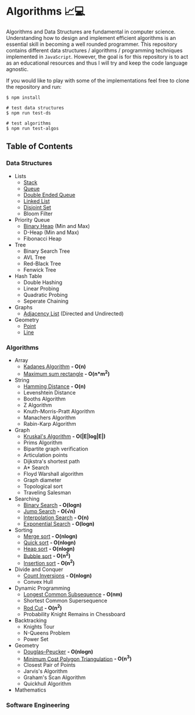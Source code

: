 # Algorithms 📈💻
Algorithms and Data Structures are fundamental in computer science. Understanding how to design and implement efficient algorithms is an essential skill in becoming a well rounded programmer. This repository contains different data structures / algorithms / programming techniques implemented in `JavaScript`. However, the goal is for this repository is to act as an educational resources and thus I will try and keep the code language agnostic.

If you would like to play with some of the implementations feel free to clone the repository and run: 
```
$ npm install
``` 
```
# test data structures
$ npm run test-ds 

# test algorithms
$ npm run test-algos
``` 

## Table of Contents

### Data Structures
  - Lists 
    - [Stack](/data-structures/list/stack.js)
    - [Queue](/data-structures/list/queue.js)
    - [Double Ended Queue](/data-structures/list/double-ended-queue.js)
    - [Linked List](/data-structures/list/linked-list.js)
    - [Disjoint Set](/data-structures/list/disjoint-set.js)
    - Bloom Filter
  - Priority Queue
    - [Binary Heap](/data-structures/priority-queue/binary-heap.js) (Min and Max)
    - D-Heap (Min and Max)
    - Fibonacci Heap
  - Tree
    - Binary Search Tree
    - AVL Tree
    - Red-Black Tree
    - Fenwick Tree
  - Hash Table
    - Double Hashing
    - Linear Probing
    - Quadratic Probing
    - Seperate Chaining
  - Graphs
    - [Adjacency List](/data-structures/graph/adjacency-list.js) (Directed and Undirected)
  - Geometry
    - [Point](/data-structures/geometry/point.js)
    - [Line](/data-structures/geometry/line.js)

### Algorithms  
  - Array 
    - [Kadanes Algorithm](/algorithms/array/kadanes.js) **- O(n)**
    - [Maximum sum rectangle](/algorithms/array/maximum-sum-rectangle.js) **- O(n*m<sup>2</sup>)**
  - String
    - [Hamming Distance](/algorithms/string/hamming-distance.js) **- O(n)**
    - Levenshtein Distance
    - Booths Algorithm
    - Z Algorithm 
    - Knuth-Morris-Pratt Algorithm
    - Manachers Algorithm
    - Rabin-Karp Algorithm
  - Graph
    - [Kruskal's Algorithm](/algorithms/graph/kruskals.js) **- O(|E|log|E|)**
    - Prims Algorithm
    - Bipartite graph verification
    - Articulation points
    - Dijkstra's shortest path
    - A* Search
    - Floyd Warshall algorithm
    - Graph diameter
    - Topological sort
    - Traveling Salesman
  - Searching
    - [Binary Search](/algorithms/searching/binary-search.js) **- O(logn)**
    - [Jump Search](/algorithms/searching/jump-search.js) **- O(√n)**
    - [Interpolation Search](/algorithms/searching/interpolation-search.js) **- O(n)**
    - [Exponential Search](/algorithms/searching/exponential-search.js) **- O(logn)**
  - Sorting
    - [Merge sort](/algorithms/sorting/merge.js) **- O(nlogn)**
    - [Quick sort](/algorithms/sorting/quick.js) **- O(nlogn)**
    - [Heap sort](/algorithms/sorting/heap.js) **- O(nlogn)**
    - [Bubble sort](/algorithms/sorting/bubble.js) **- O(n<sup>2</sup>)**
    - [Insertion sort](/algorithms/sorting/insertion.js) **- O(n<sup>2</sup>)**
  - Divide and Conquer
    - [Count Inversions](/algorithms/divide-and-conquer/count-inversions.js) **- O(nlogn)**
    - Convex Hull
  - Dynamic Programming
    - [Longest Common Subsequence](/algorithms/dynamic-programming/longest-common-subsequence.js) **- O(nm)**
    - Shortest Common Supersequence
    - [Rod Cut](/algorithms/dynamic-programming/rod-cut.js) **- O(n<sup>2</sup>)**
    - Probability Knight Remains in Chessboard
  - Backtracking
    - Knights Tour
    - N-Queens Problem
    - Power Set
  - Geometry
    - [Douglas–Peucker](/algorithms/geometry/douglas-peucker.js) **- O(nlogn)**
    - [Minimum Cost Polygon Triangulation](/algorithms/geometry/minimum-triangulation.js) **- O(n<sup>3</sup>)**
    - Closest Pair of Points
    - Jarvis's Algorithm
    - Graham's Scan Algorithm
    - Quickhull Algorithm
  - Mathematics

### Software Engineering 

